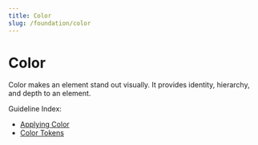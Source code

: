 ```yaml
---
title: Color
slug: /foundation/color
---
```

# Color
Color makes an element stand out visually. It provides identity, hierarchy, and depth to an element.

Guideline Index:
- [Applying Color](applying-colors.md)
- [Color Tokens](color-tokens.md)